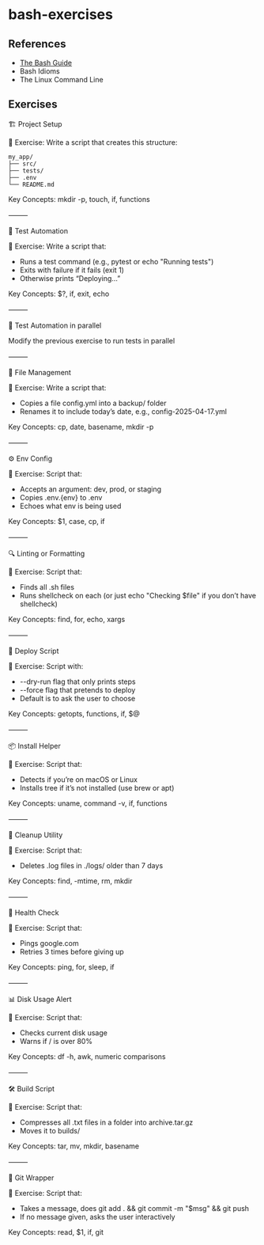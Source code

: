 # bash-exercises

## References

- [The Bash Guide](https://guide.bash.academy)
- Bash Idioms
- The Linux Command Line

## Exercises

🏗️ Project Setup

🧪 Exercise: Write a script that creates this structure:

```
my_app/
├── src/
├── tests/
├── .env
└── README.md
```

Key Concepts: mkdir -p, touch, if, functions

⸻

🧪 Test Automation

🧪 Exercise: Write a script that:
- Runs a test command (e.g., pytest or echo "Running tests")
- Exits with failure if it fails (exit 1)
- Otherwise prints “Deploying…”

Key Concepts: $?, if, exit, echo

⸻

🧪 Test Automation in parallel

Modify the previous exercise to run tests in parallel

⸻

🔄 File Management

🧪 Exercise: Write a script that:
-	Copies a file config.yml into a backup/ folder
-	Renames it to include today’s date, e.g., config-2025-04-17.yml

Key Concepts: cp, date, basename, mkdir -p

⸻

⚙️ Env Config

🧪 Exercise: Script that:
-	Accepts an argument: dev, prod, or staging
-	Copies .env.{env} to .env
-	Echoes what env is being used

Key Concepts: $1, case, cp, if

⸻

🔍 Linting or Formatting

🧪 Exercise: Script that:
-	Finds all .sh files
-	Runs shellcheck on each (or just echo "Checking $file" if you don’t have shellcheck)

Key Concepts: find, for, echo, xargs

⸻

🚀 Deploy Script

🧪 Exercise: Script with:
-	--dry-run flag that only prints steps
-	--force flag that pretends to deploy
-	Default is to ask the user to choose

Key Concepts: getopts, functions, if, $@

⸻

📦 Install Helper

🧪 Exercise: Script that:
-	Detects if you’re on macOS or Linux
-	Installs tree if it’s not installed (use brew or apt)

Key Concepts: uname, command -v, if, functions

⸻

🧼 Cleanup Utility

🧪 Exercise: Script that:
-	Deletes .log files in ./logs/ older than 7 days

Key Concepts: find, -mtime, rm, mkdir

⸻

🧰 Health Check

🧪 Exercise: Script that:
-	Pings google.com
-	Retries 3 times before giving up

Key Concepts: ping, for, sleep, if

⸻

📊 Disk Usage Alert

🧪 Exercise: Script that:
-	Checks current disk usage
-	Warns if / is over 80%

Key Concepts: df -h, awk, numeric comparisons

⸻

🛠️ Build Script

🧪 Exercise: Script that:
-	Compresses all .txt files in a folder into archive.tar.gz
-	Moves it to builds/

Key Concepts: tar, mv, mkdir, basename

⸻

💬 Git Wrapper

🧪 Exercise: Script that:
-	Takes a message, does git add . && git commit -m "$msg" && git push
-	If no message given, asks the user interactively

Key Concepts: read, $1, if, git